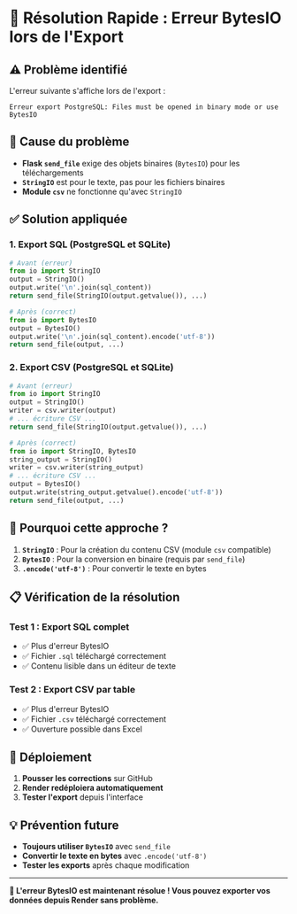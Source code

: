 # 🚨 Résolution Rapide : Erreur BytesIO lors de l'Export

## ⚠️ **Problème identifié**

L'erreur suivante s'affiche lors de l'export :
```
Erreur export PostgreSQL: Files must be opened in binary mode or use BytesIO
```

## 🔧 **Cause du problème**

- **Flask `send_file`** exige des objets binaires (`BytesIO`) pour les téléchargements
- **`StringIO`** est pour le texte, pas pour les fichiers binaires
- **Module `csv`** ne fonctionne qu'avec `StringIO`

## ✅ **Solution appliquée**

### **1. Export SQL (PostgreSQL et SQLite)**
```python
# Avant (erreur)
from io import StringIO
output = StringIO()
output.write('\n'.join(sql_content))
return send_file(StringIO(output.getvalue()), ...)

# Après (correct)
from io import BytesIO
output = BytesIO()
output.write('\n'.join(sql_content).encode('utf-8'))
return send_file(output, ...)
```

### **2. Export CSV (PostgreSQL et SQLite)**
```python
# Avant (erreur)
from io import StringIO
output = StringIO()
writer = csv.writer(output)
# ... écriture CSV ...
return send_file(StringIO(output.getvalue()), ...)

# Après (correct)
from io import StringIO, BytesIO
string_output = StringIO()
writer = csv.writer(string_output)
# ... écriture CSV ...
output = BytesIO()
output.write(string_output.getvalue().encode('utf-8'))
return send_file(output, ...)
```

## 🎯 **Pourquoi cette approche ?**

1. **`StringIO`** : Pour la création du contenu CSV (module `csv` compatible)
2. **`BytesIO`** : Pour la conversion en binaire (requis par `send_file`)
3. **`.encode('utf-8')`** : Pour convertir le texte en bytes

## 📋 **Vérification de la résolution**

### **Test 1 : Export SQL complet**
- ✅ Plus d'erreur BytesIO
- ✅ Fichier `.sql` téléchargé correctement
- ✅ Contenu lisible dans un éditeur de texte

### **Test 2 : Export CSV par table**
- ✅ Plus d'erreur BytesIO
- ✅ Fichier `.csv` téléchargé correctement
- ✅ Ouverture possible dans Excel

## 🚀 **Déploiement**

1. **Pousser les corrections** sur GitHub
2. **Render redéploiera automatiquement**
3. **Tester l'export** depuis l'interface

## 💡 **Prévention future**

- **Toujours utiliser `BytesIO`** avec `send_file`
- **Convertir le texte en bytes** avec `.encode('utf-8')`
- **Tester les exports** après chaque modification

---

**🎉 L'erreur BytesIO est maintenant résolue ! Vous pouvez exporter vos données depuis Render sans problème.** 